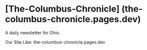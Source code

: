 # [The-Columbus-Chronicle] (the-columbus-chronicle.pages.dev)
A daily newsletter for Ohio.

Our Site Like:
the-columbus-chronicle.pages.dev

